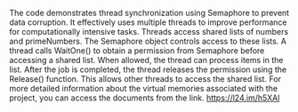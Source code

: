 The code demonstrates thread synchronization using Semaphore to prevent data corruption. It effectively uses multiple threads to improve performance for computationally intensive tasks. Threads access shared lists of numbers and primeNumbers. The Semaphore object controls access to these lists. A thread calls WaitOne() to obtain a permission from Semaphore before accessing a shared list. When allowed, the thread can process items in the list. After the job is completed, the thread releases the permission using the Release() function. This allows other threads to access the shared list.
For more detailed information about the virtual memories associated with the project, you can access the documents from the link. https://l24.im/h5XAl
